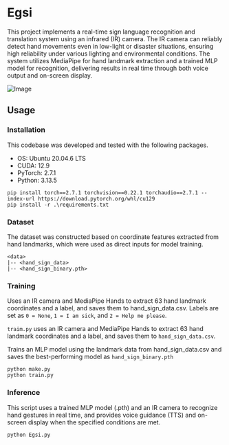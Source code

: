 # Egsi
This project implements a real-time sign language recognition and translation system using an infrared (IR) camera. The IR camera can reliably detect hand movements even in low-light or disaster situations, ensuring high reliability under various lighting and environmental conditions. The system utilizes MediaPipe for hand landmark extraction and a trained MLP model for recognition, delivering results in real time through both voice output and on-screen display.



![Image](https://github.com/user-attachments/assets/9ea9e5ba-af44-4d18-8904-0ffd656b4c94)

## Usage

### Installation


This codebase was developed and tested with the following packages.

- OS: Ubuntu 20.04.6 LTS
- CUDA: 12.9
- PyTorch: 2.7.1
- Python: 3.13.5

```
pip install torch==2.7.1 torchvision==0.22.1 torchaudio==2.7.1 --index-url https://download.pytorch.org/whl/cu129
pip install -r .\requirements.txt
```

### Dataset
The dataset was constructed based on coordinate features extracted from hand landmarks, which were used as direct inputs for model training.
```
<data>
|-- <hand_sign_data>
|-- <hand_sign_binary.pth>
```
### Training
Uses an IR camera and MediaPipe Hands to extract 63 hand landmark coordinates and a label, and saves them to hand_sign_data.csv.
Labels are set as `0 = None`, `1 = I am sick`, and `2 = Help me please`.

`traim.py` uses an IR camera and MediaPipe Hands to extract 63 hand landmark coordinates and a label, and saves them to `hand_sign_data.csv`.

Trains an MLP model using the landmark data from hand_sign_data.csv and saves the best-performing model as `hand_sign_binary.pth`
```
python make.py
python train.py
```
### Inference
This script uses a trained MLP model (.pth) and an IR camera
to recognize hand gestures in real time, and provides voice guidance (TTS) and on-screen display when the specified conditions are met.
```
python Egsi.py
```
